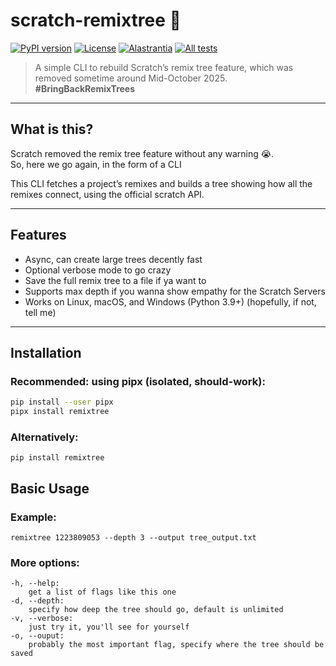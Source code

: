 # scratch-remixtree 🫚

[![PyPI version](https://img.shields.io/pypi/v/remixtree)](https://pypi.org/project/remixtree/)
[![License](https://img.shields.io/badge/license-MIT-green)](LICENSE)
[![Alastrantia](https://img.shields.io/badge/made_by-alastrantia-purple)](https://scratch.mit.edu/users/Alastrantia)
[![All tests](https://github.com/Alastrantia/scratch-remixtree/actions/workflows/test-cli.yml/badge.svg)](https://github.com/Alastrantia/scratch-remixtree/actions/workflows/test-cli.yml)

> A simple CLI to rebuild Scratch’s remix tree feature, which was removed sometime around Mid-October 2025.  
> **#BringBackRemixTrees**

---

## What is this?

Scratch removed the remix tree feature without any warning 😭.  
So, here we go again, in the form of a CLI

This CLI fetches a project’s remixes and builds a tree showing how all the remixes connect, using the official scratch API.

---

## Features

- Async, can create large trees decently fast
- Optional verbose mode to go crazy
- Save the full remix tree to a file if ya want to
- Supports max depth if you wanna show empathy for the Scratch Servers
- Works on Linux, macOS, and Windows (Python 3.9+) (hopefully, if not, tell me)

---

## Installation

### Recommended: using **pipx** (isolated, should-work):
```bash
pip install --user pipx
pipx install remixtree
```
### Alternatively:

```
pip install remixtree
```

## Basic Usage
### Example:
```
remixtree 1223809053 --depth 3 --output tree_output.txt
```
### More options:
```
-h, --help: 
    get a list of flags like this one
-d, --depth:
    specify how deep the tree should go, default is unlimited
-v, --verbose:
    just try it, you'll see for yourself
-o, --ouput:
    probably the most important flag, specify where the tree should be saved
```